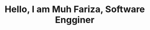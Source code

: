 
<h1 align="center">
  <br>
  Hello, I am <strong>Muh Fariza<strong>, Software Engginer
  <br>
</h1>

